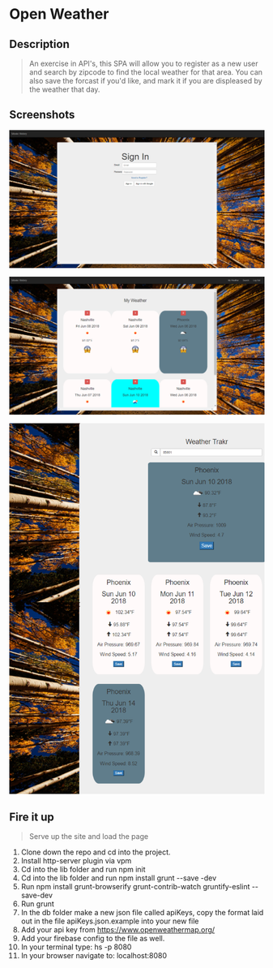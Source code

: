 # Open Weather

## Description
> An exercise in API's, this SPA will allow you to register as a new user and search by zipcode to find the local weather for that area. You can also save the forcast if you'd like, and mark it if you are displeased by the weather that day.

## Screenshots

![Login Screen](https://raw.githubusercontent.com/BLRussell-09/openWeather/master/screenshots/login.png "Log In Page")


![My Weaher](https://raw.githubusercontent.com/BLRussell-09/openWeather/master/screenshots/myWeather.png "User Saved Weather Page")


![Weather Search](https://raw.githubusercontent.com/BLRussell-09/openWeather/master/screenshots/weatherSearch.png "Weather Search")


## Fire it up
> Serve up the site and load the page
1. Clone down the repo and cd into the project.
1. Install http-server plugin via vpm
1. Cd into the lib folder and run npm init
1. Cd into the lib folder and run npm install grunt --save -dev
1. Run npm install grunt-browserify grunt-contrib-watch gruntify-eslint --save-dev
1. Run grunt
1. In the db folder make a new json file called apiKeys, copy the format laid out in the file apiKeys.json.example into your new file
1. Add your api key from https://www.openweathermap.org/
1. Add your firebase config to the file as well.
1. In your terminal type: hs -p 8080
1. In your browser navigate to: localhost:8080